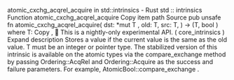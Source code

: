 atomic_cxchg_acqrel_acquire in std::intrinsics - Rust
std
::
intrinsics
Function
atomic_cxchg_acqrel_acquire
Copy item path
Source
pub unsafe fn atomic_cxchg_acqrel_acquire<T>(
    dst:
*mut T
,
    old: T,
    src: T,
) -> (T,
bool
)
where
    T:
Copy
,
🔬
This is a nightly-only experimental API. (
core_intrinsics
)
Expand description
Stores a value if the current value is the same as the
old
value.
T
must be an integer or pointer type.
The stabilized version of this intrinsic is available on the
atomic
types via the
compare_exchange
method by passing
Ordering::AcqRel
and
Ordering::Acquire
as the success and failure parameters.
For example,
AtomicBool::compare_exchange
.